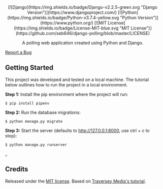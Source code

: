 <center>[![Django](https://img.shields.io/badge/Django-v2.2.5-green.svg "Django Version")](https://www.djangoproject.com/) [![Python](https://img.shields.io/badge/Python-v3.7.4-yellow.svg "Python Version")](https://www.python.org/) [![MIT License](https://img.shields.io/badge/License-MIT-blue.svg "MIT License")](https://github.com/seb646/django-polling/blob/master/LICENSE)

A polling web application created using Python and Django. </center>

[Report a Bug](https://github.com/seb646/django-polling/issues/new)</div><br>

## Getting Started
This project was developed and tested on a local machine. The tutorial below outlines how to run the project in a local environment. 

__Step 1:__ Install the pip environment where the project will run:
```
$ pip install pipenv
```
__Step 2:__ Run the database migrations:
```
$ python manage.py migrate
```
__Step 3:__ Start the server (defaults to http://127.0.0.1:8000, use ctrl + c to stop):
```
$ python manage.py runserver
```
_

## Credits
Released under the [MIT license](https://github.com/seb646/django-polling/blob/master/LICENSE). Based on [Traversey Media's tutorial](https://www.youtube.com/watch?v=e1IyzVyrLSU).